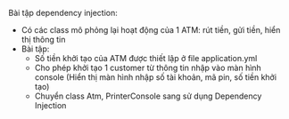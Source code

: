 Bài tập dependency injection:
- Có các class mô phỏng lại hoạt động của 1 ATM: rút tiền, gửi tiền, hiển thị thông tin
- Bài tập:
  + Số tiền khởi tạo của ATM được thiết lập ở file application.yml
  + Cho phép khởi tạo 1 customer từ thông tin nhập vào màn hình console (Hiển thị màn hình nhập số tài khoản, mã pin, số tiền khởi tạo)
  + Chuyển class Atm, PrinterConsole sang sử dụng Dependency Injection